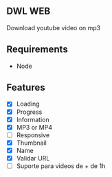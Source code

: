 ## DWL WEB

Download youtube video on mp3

## Requirements

- Node

## Features

- [x] Loading
- [x] Progress
- [x] Information
- [x] MP3 or MP4
- [ ] Responsive
- [x] Thumbnail
- [x] Name
- [x] Validar URL
- [ ] Suporte para videos de + de 1h
